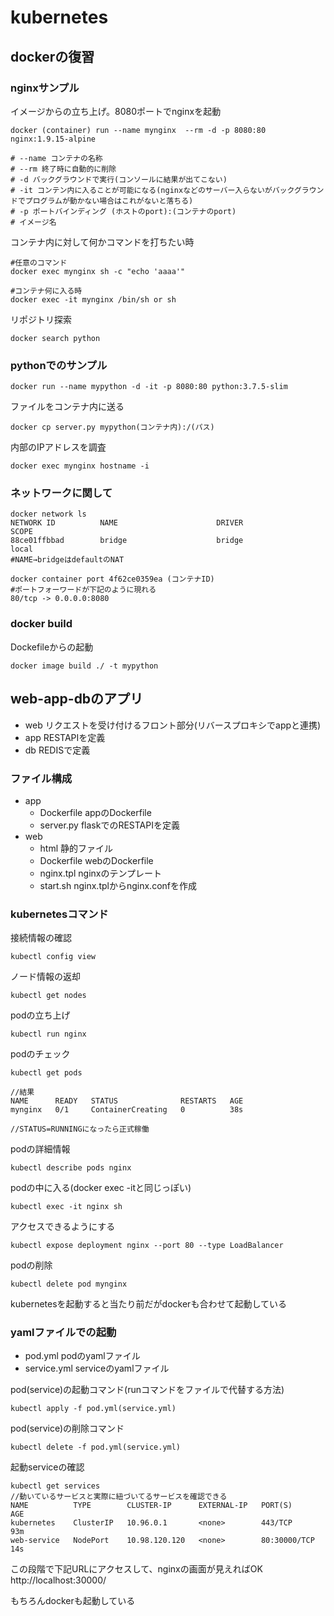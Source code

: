# kubernetes


## dockerの復習

### nginxサンプル

イメージからの立ち上げ。8080ポートでnginxを起動
```
docker (container) run --name mynginx  --rm -d -p 8080:80 nginx:1.9.15-alpine

# --name コンテナの名称
# --rm 終了時に自動的に削除
# -d バックグラウンドで実行(コンソールに結果が出てこない)
# -it コンテン内に入ることが可能になる(nginxなどのサーバー入らないがバックグラウンドでプログラムが動かない場合はこれがないと落ちる)
# -p ポートバインディング (ホストのport):(コンテナのport)
# イメージ名
```

コンテナ内に対して何かコマンドを打ちたい時
```
#任意のコマンド
docker exec mynginx sh -c "echo 'aaaa'"

#コンテナ何に入る時
docker exec -it mynginx /bin/sh or sh
```

リポジトリ探索
```
docker search python
```

### pythonでのサンプル
```
docker run --name mypython -d -it -p 8080:80 python:3.7.5-slim
```

ファイルをコンテナ内に送る
```
docker cp server.py mypython(コンテナ内):/(パス)
```

内部のIPアドレスを調査
```
docker exec mynginx hostname -i
```

### ネットワークに関して
```
docker network ls
NETWORK ID          NAME                      DRIVER              SCOPE
88ce01ffbbad        bridge                    bridge              local
#NAME→bridgeはdefaultのNAT

docker container port 4f62ce0359ea (コンテナID)
#ポートフォーワードが下記のように現れる
80/tcp -> 0.0.0.0:8080
```

### docker build

Dockefileからの起動
```
docker image build ./ -t mypython
```

## web-app-dbのアプリ
- web リクエストを受け付けるフロント部分(リバースプロキシでappと連携)
- app RESTAPIを定義
- db REDISで定義

### ファイル構成
- app 
    - Dockerfile appのDockerfile
    - server.py flaskでのRESTAPIを定義
- web
    - html 静的ファイル
    - Dockerfile webのDockerfile
    - nginx.tpl nginxのテンプレート
    - start.sh nginx.tplからnginx.confを作成


### kubernetesコマンド

接続情報の確認
```
kubectl config view
```

ノード情報の返却
```
kubectl get nodes
```

podの立ち上げ
```
kubectl run nginx
```

podのチェック
```
kubectl get pods

//結果
NAME      READY   STATUS              RESTARTS   AGE
mynginx   0/1     ContainerCreating   0          38s

//STATUS=RUNNINGになったら正式稼働
```

podの詳細情報
```
kubectl describe pods nginx
```

podの中に入る(docker exec -itと同じっぽい)
```
kubectl exec -it nginx sh
```
アクセスできるようにする
```
kubectl expose deployment nginx --port 80 --type LoadBalancer
```

podの削除
```
kubectl delete pod mynginx
```

kubernetesを起動すると当たり前だがdockerも合わせて起動している

### yamlファイルでの起動
- pod.yml podのyamlファイル
- service.yml serviceのyamlファイル

pod(service)の起動コマンド(runコマンドをファイルで代替する方法)
```
kubectl apply -f pod.yml(service.yml) 
```

pod(service)の削除コマンド
```
kubectl delete -f pod.yml(service.yml)
```

起動serviceの確認
```
kubectl get services
//動いているサービスと実際に紐づいてるサービスを確認できる
NAME          TYPE        CLUSTER-IP      EXTERNAL-IP   PORT(S)        AGE
kubernetes    ClusterIP   10.96.0.1       <none>        443/TCP        93m
web-service   NodePort    10.98.120.120   <none>        80:30000/TCP   14s
```
この段階で下記URLにアクセスして、nginxの画面が見えればOK
http://localhost:30000/

もちろんdockerも起動している